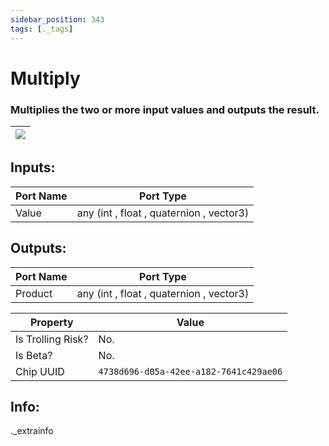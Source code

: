 ```yaml
---
sidebar_position: 343
tags: [._tags]
---
```


# Multiply


### Multiplies the two or more input values and outputs the result.

| ![](https://images-ext-2.discordapp.net/external/MPmIaQzlEPmgGWlgi-WxBBXt0Bjv_zWPkg1y1f_sy3s/https/www.recroomcircuits.com/image/circuit/absolute-value?width=206&height=108) |
|-----|

## Inputs:
| Port Name | Port Type |
|-----------|-----------|
| Value | any (int , float , quaternion , vector3) |

## Outputs:
| Port Name | Port Type |
|-----------|-----------|
| Product | any (int , float , quaternion , vector3) | 

| Property  | Value |
|-------------------|-----------|
| Is Trolling Risk? | No. |
| Is Beta? | No. |
| Chip UUID | `4738d696-d05a-42ee-a182-7641c429ae06` |

## Info:
._extrainfo